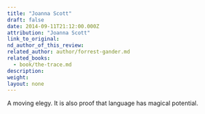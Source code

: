 ```yaml
---
title: "Joanna Scott"
draft: false
date: 2014-09-11T21:12:00.000Z
attribution: "Joanna Scott"
link_to_original:
nd_author_of_this_review:
related_author: author/forrest-gander.md
related_books:
  - book/the-trace.md
description:
weight:
layout: none
---
```

A moving elegy. It is also proof that language has magical potential.

